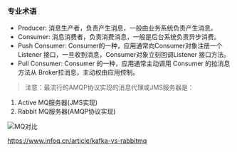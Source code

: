 ### 专业术语

* Producer: 消息生产者，负责产生消息，一般由业务系统负责产生消息。
* Consumer: 消息消费者，负责消费消息，一般是后台系统负责异步消费。
* Push Consumer: Consumer的一种，应用通常向Consumer对象注册一个Listener 接口，一旦收到消息，Consumer对象立刻回调Listener 接口方法。
* Pull Consumer: Consumer 的一种，应用通常主动调用 Consumer 的拉消息方法从 Broker拉消息，主动权由应用控制。

>注意：最流行的AMQP协议实现的消息代理或JMS服务器是：

1. Active MQ服务器(JMS实现)
2. Rabbit MQ服务器(AMQP协议实现)

![MQ对比](https://juejin.im/post/5b781412f265da4366319c76)

https://www.infoq.cn/article/kafka-vs-rabbitmq